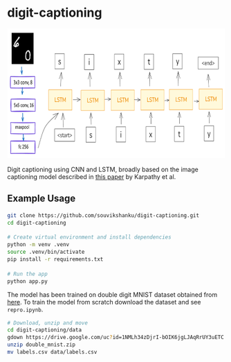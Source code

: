 # digit-captioning
<!-- markdownlint-disable MD033 MD045 -->

<p align="center">
  <img src=lstm.png height="300"/>
</p>

Digit captioning using CNN and LSTM, broadly based on the image captioning model described in [this paper](https://cs.stanford.edu/people/karpathy/cvpr2015.pdf) by Karpathy et al.

## Example Usage

```bash
git clone https://github.com/souvikshanku/digit-captioning.git
cd digit-captioning

# Create virtual environment and install dependencies
python -m venv .venv
source .venv/bin/activate
pip install -r requirements.txt

# Run the app
python app.py
```

The model has been trained on double digit MNIST dataset obtained from [here](https://github.com/shaohua0116/MultiDigitMNIST). To train the model from scratch download the dataset and see `repro.ipynb`.

```bash
# Download, unzip and move
cd digit-captioning/data
gdown https://drive.google.com/uc?id=1NMLh34zDjrI-bOIK6jgLJAqRrUY3uETC
unzip double_mnist.zip
mv labels.csv data/labels.csv
```
